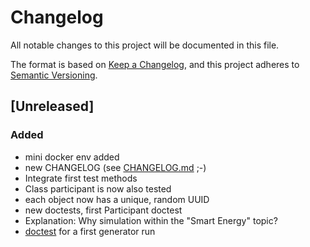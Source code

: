 # Changelog

All notable changes to this project will be documented in this file.

The format is based on [Keep a Changelog](https://keepachangelog.com/en/1.0.0/),
and this project adheres to [Semantic Versioning](https://semver.org/spec/v2.0.0.html).

## [Unreleased]

### Added 

- mini docker env added
- new CHANGELOG (see [CHANGELOG.md](https://github.com/smart-energy-di/pg-se-sim/blob/main/CHANGELOG.md) ;-)
- Integrate first test methods
- Class participant is now also tested
- each object now has a unique, random UUID
- new doctests, first Participant doctest
- Explanation: Why simulation within the "Smart Energy" topic?
- [doctest](https://github.com/smart-energy-di/pg-se-sim/blob/main/test/test_doc_participant.md) for a first generator run

